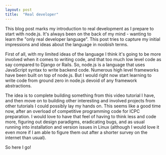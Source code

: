 ```yaml
---
layout: post
title:  "Real developer"
---
```


This blog post marks my introduction to real development as I prepare to start with node.js. It's always been on the back of my mind - wanting to learn the "only real developer language". This post tries to capture my initial impressions and ideas about the language in noobish terms.

First of all, with my limited ideas of the language I think it's going to be more involved when it comes to writing code, and that too much low level code as say compared to Django or Rails. So, node.js is a language that uses JavaScript syntax to write backend code. Numerous high level frameworks have been built on top of node.js. But I would right now start learning to write code from ground zero in node.js devoid of any framework abstractions.

The idea is to complete building something from this video tutorial I have, and then move on to building other interesting and involved projects from other tutorials I could possibly lay my hands on. This seems like a good time now, after an overload of competitive programming code for ICPC preparation. I would love to have that feel of having to think less and code more, figuring out design paradigms, eradicating bugs, and as usual running into installation and version issues in Linux (although I would love it even more if I am able to figure them out after a shorter survey on the internet than usual).

So here I go!
